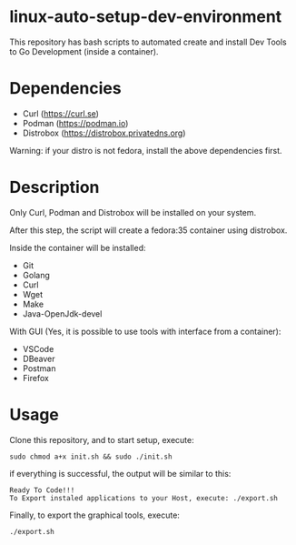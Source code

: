 # linux-auto-setup-dev-environment

This repository has bash scripts to automated create and install Dev Tools to Go Development (inside a container).

# Dependencies

- Curl (https://curl.se)
- Podman (https://podman.io)
- Distrobox (https://distrobox.privatedns.org)

Warning: if your distro is not fedora, install the above dependencies first.

# Description

Only Curl, Podman and Distrobox will be installed on your system.

After this step, the script will create a fedora:35 container using distrobox. 

Inside the container will be installed:

- Git
- Golang
- Curl 
- Wget
- Make
- Java-OpenJdk-devel

With GUI (Yes, it is possible to use tools with interface from a container):
- VSCode
- DBeaver
- Postman
- Firefox


# Usage

Clone this repository, and to start setup, execute:

```
sudo chmod a+x init.sh && sudo ./init.sh
```

if everything is successful, the output will be similar to this:
```
Ready To Code!!!
To Export instaled applications to your Host, execute: ./export.sh
```

Finally, to export the graphical tools, execute:
```
./export.sh
```


